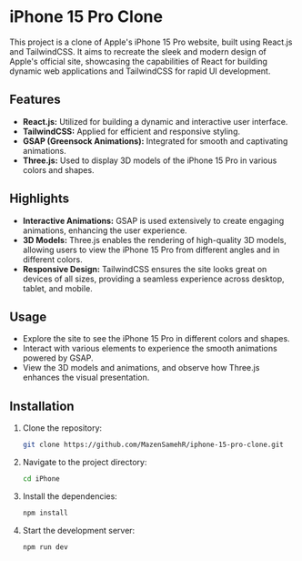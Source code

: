 # iPhone 15 Pro Clone

This project is a clone of Apple's iPhone 15 Pro website, built using React.js and TailwindCSS. It aims to recreate the sleek and modern design of Apple's official site, showcasing the capabilities of React for building dynamic web applications and TailwindCSS for rapid UI development.

## Features

- **React.js:** Utilized for building a dynamic and interactive user interface.
- **TailwindCSS:** Applied for efficient and responsive styling.
- **GSAP (Greensock Animations):** Integrated for smooth and captivating animations.
- **Three.js:** Used to display 3D models of the iPhone 15 Pro in various colors and shapes.

## Highlights

- **Interactive Animations:** GSAP is used extensively to create engaging animations, enhancing the user experience.
- **3D Models:** Three.js enables the rendering of high-quality 3D models, allowing users to view the iPhone 15 Pro from different angles and in different colors.
- **Responsive Design:** TailwindCSS ensures the site looks great on devices of all sizes, providing a seamless experience across desktop, tablet, and mobile.

## Usage

- Explore the site to see the iPhone 15 Pro in different colors and shapes.
- Interact with various elements to experience the smooth animations powered by GSAP.
- View the 3D models and animations, and observe how Three.js enhances the visual presentation.

## Installation

1. Clone the repository:
   ```sh
   git clone https://github.com/MazenSamehR/iphone-15-pro-clone.git
   ```
2. Navigate to the project directory:
   ```sh
   cd iPhone
3. Install the dependencies:
   ```sh
   npm install
4. Start the development server:
   ```sh
   npm run dev

